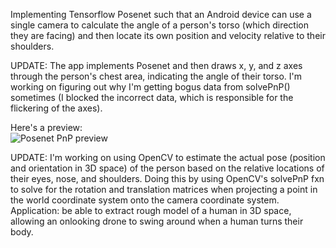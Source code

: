 Implementing Tensorflow Posenet such that an Android device can use a single camera to calculate the angle of a person's torso (which direction they are facing) and then locate its own position and velocity relative to their shoulders.

UPDATE: The app implements Posenet and then draws x, y, and z axes through the person's chest area, indicating the angle of their torso. I'm working on figuring out why I'm getting bogus data from solvePnP() sometimes (I blocked the incorrect data, which is responsible for the flickering of the axes).

Here's a preview:  
![Posenet PnP preview](https://github.com/serviceberry3/posenet_tracker/blob/master/img/pose_est.gif?raw=true)



UPDATE: I'm working on using OpenCV to estimate the actual pose (position and orientation in 3D space) of the person based on the relative locations of their eyes, nose, and shoulders. Doing this by using OpenCV's solvePnP fxn to solve for the rotation and translation matrices when projecting a point in the world coordinate system onto the camera coordinate system. Application: be able to extract rough model of a human in 3D space, allowing an onlooking drone to swing around when a human turns their body.
